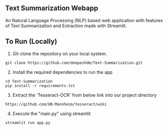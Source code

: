 ## Text Summarization Webapp

An Natural Language Processing (NLP) based web application with features of Text Summarization and Extraction made with Streamlit.

## To Run (Locally)

1. Git clone the repository on your local system.
```
git clone https://github.com/deepeshdm/Text-Summarization.git
```

2. Install the required dependencies to run the app
```
cd Text-Summarization
pip install -r requirements.txt
```

3. Extract the 'Tesseract-OCR' from below link into our project directory
```
https://github.com/UB-Mannheim/tesseract/wiki
```

4. Execute the "main.py" using streamlit
```
streamlit run app.py
```



